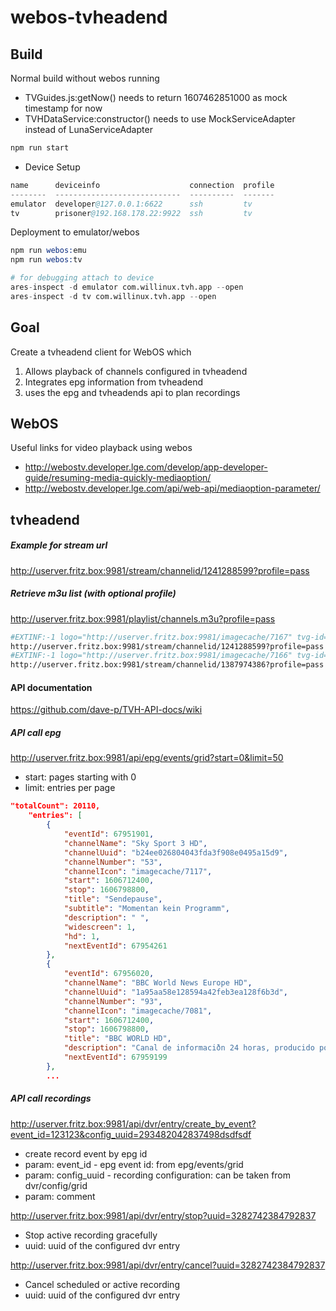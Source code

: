 # webos-tvheadend

## Build
Normal build without webos running
* TVGuides.js:getNow() needs to return 1607462851000 as mock timestamp for now
* TVHDataService:constructor() needs to use MockServiceAdapter instead of LunaServiceAdapter
```s
npm run start
```
* Device Setup
```s
name      deviceinfo                    connection  profile
--------  ----------------------------  ----------  -------
emulator  developer@127.0.0.1:6622      ssh         tv
tv        prisoner@192.168.178.22:9922  ssh         tv
```

Deployment to emulator/webos
```s
npm run webos:emu
npm run webos:tv

# for debugging attach to device
ares-inspect -d emulator com.willinux.tvh.app --open
ares-inspect -d tv com.willinux.tvh.app --open
```
## Goal
Create a tvheadend client for WebOS which 
1) Allows playback of channels configured in tvheadend
2) Integrates epg information from tvheadend
3) uses the epg and tvheadends api to plan recordings 

## WebOS
Useful links for video playback using webos

* http://webostv.developer.lge.com/develop/app-developer-guide/resuming-media-quickly-mediaoption/
* http://webostv.developer.lge.com/api/web-api/mediaoption-parameter/

## tvheadend
##### Example for stream url
http://userver.fritz.box:9981/stream/channelid/1241288599?profile=pass

##### Retrieve m3u list (with optional profile)
http://userver.fritz.box:9981/playlist/channels.m3u?profile=pass
```sh
#EXTINF:-1 logo="http://userver.fritz.box:9981/imagecache/7167" tvg-id="978ffcc9bede159db867631b28b2ce0a" tvg-chno="1",Das Erste HD
http://userver.fritz.box:9981/stream/channelid/1241288599?profile=pass
#EXTINF:-1 logo="http://userver.fritz.box:9981/imagecache/7166" tvg-id="f2ceba520639ad0ffaaf030edc7453ee" tvg-chno="2",ZDF HD
http://userver.fritz.box:9981/stream/channelid/1387974386?profile=pass
```

#### API documentation
https://github.com/dave-p/TVH-API-docs/wiki

##### API call epg
http://userver.fritz.box:9981/api/epg/events/grid?start=0&limit=50
* start: pages starting with 0
* limit: entries per page
```json 
"totalCount": 20110,
    "entries": [
        {
            "eventId": 67951901,
            "channelName": "Sky Sport 3 HD",
            "channelUuid": "b24ee026804043fda3f908e0495a15d9",
            "channelNumber": "53",
            "channelIcon": "imagecache/7117",
            "start": 1606712400,
            "stop": 1606798800,
            "title": "Sendepause",
            "subtitle": "Momentan kein Programm",
            "description": " ",
            "widescreen": 1,
            "hd": 1,
            "nextEventId": 67954261
        },
        {
            "eventId": 67956020,
            "channelName": "BBC World News Europe HD",
            "channelUuid": "1a95aa58e128594a42feb3ea128f6b3d",
            "channelNumber": "93",
            "channelIcon": "imagecache/7081",
            "start": 1606712400,
            "stop": 1606798800,
            "title": "BBC WORLD HD",
            "description": "Canal de informaciðn 24 horas, producido por la BBC que emite en inglØs en mÆs de 200 paŦses alrededor del mundo. ",
            "nextEventId": 67959199
        },
        ...
```

##### API call recordings
http://userver.fritz.box:9981/api/dvr/entry/create_by_event?event_id=123123&config_uuid=293482042837498dsdfsdf
* create record event by epg id
* param: event_id - epg event id: from epg/events/grid
* param: config_uuid - recording configuration: can be taken from dvr/config/grid
* param: comment <optional>

http://userver.fritz.box:9981/api/dvr/entry/stop?uuid=3282742384792837
* Stop active recording gracefully
* uuid: uuid of the configured dvr entry 

http://userver.fritz.box:9981/api/dvr/entry/cancel?uuid=3282742384792837
* Cancel scheduled or active recording
* uuid: uuid of the configured dvr entry 
